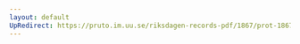 ```yaml
---
layout: default
UpRedirect: https://pruto.im.uu.se/riksdagen-records-pdf/1867/prot-1867--ak--206/prot-1867--ak--206_008.pdf
---
```

